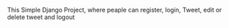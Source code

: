 This Simple Django Project, where peaple can register, login, Tweet, edit or delete tweet and logout
